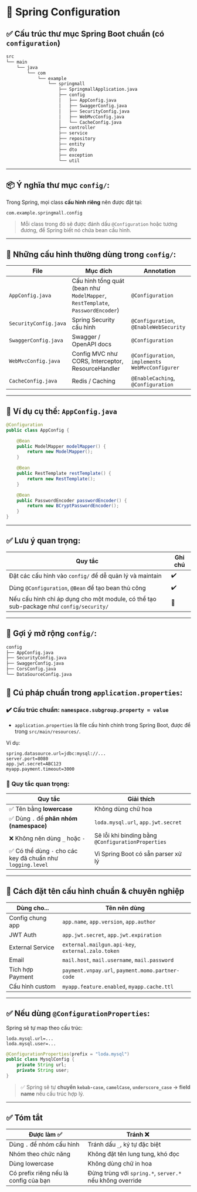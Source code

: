 # 🌱 Spring Configuration

## ✅ Cấu trúc thư mục Spring Boot chuẩn (có `configuration`)

```bash
src
└── main
    └── java
        └── com
            └── example
                └── springmall
                    ├── SpringmallApplication.java
                    ├── config
                    │   ├── AppConfig.java
                    │   ├── SwaggerConfig.java
                    │   ├── SecurityConfig.java
                    │   ├── WebMvcConfig.java
                    │   └── CacheConfig.java
                    ├── controller
                    ├── service
                    ├── repository
                    ├── entity
                    ├── dto
                    ├── exception
                    └── util
```

---

## 📦 Ý nghĩa thư mục `config/`:

Trong Spring, mọi class **cấu hình riêng** nên được đặt tại:

```
com.example.springmall.config
```

> Mỗi class trong đó sẽ được đánh dấu `@Configuration` hoặc tương đương, để Spring biết nó chứa bean cấu hình.

---

## 🧠 Những cấu hình thường dùng trong `config/`:

| File                  | Mục đích                                                                       | Annotation                                      |
| --------------------- | ------------------------------------------------------------------------------ | ----------------------------------------------- |
| `AppConfig.java`      | Cấu hình tổng quát (bean như `ModelMapper`, `RestTemplate`, `PasswordEncoder`) | `@Configuration`                                |
| `SecurityConfig.java` | Spring Security cấu hình                                                       | `@Configuration`, `@EnableWebSecurity`          |
| `SwaggerConfig.java`  | Swagger / OpenAPI docs                                                         | `@Configuration`                                |
| `WebMvcConfig.java`   | Config MVC như CORS, Interceptor, ResourceHandler                              | `@Configuration`, `implements WebMvcConfigurer` |
| `CacheConfig.java`    | Redis / Caching                                                                | `@EnableCaching`, `@Configuration`              |

---

## 🧪 Ví dụ cụ thể: `AppConfig.java`

```java
@Configuration
public class AppConfig {

    @Bean
    public ModelMapper modelMapper() {
        return new ModelMapper();
    }

    @Bean
    public RestTemplate restTemplate() {
        return new RestTemplate();
    }

    @Bean
    public PasswordEncoder passwordEncoder() {
        return new BCryptPasswordEncoder();
    }
}
```

---

## ✅ Lưu ý quan trọng:

| Quy tắc                                                                                | Ghi chú |
| -------------------------------------------------------------------------------------- | ------- |
| Đặt các cấu hình vào `config/` để dễ quản lý và maintain                               | ✔️      |
| Dùng `@Configuration`, `@Bean` để tạo bean thủ công                                    | ✔️      |
| Nếu cấu hình chỉ áp dụng cho một module, có thể tạo sub-package như `config/security/` | 📁      |

---

## 📌 Gợi ý mở rộng `config/`:

```bash
config
├── AppConfig.java
├── SecurityConfig.java
├── SwaggerConfig.java
├── CorsConfig.java
└── DataSourceConfig.java
```

## 📘 Cú pháp chuẩn trong `application.properties`:

### ✔️ Cấu trúc chuẩn: `namespace.subgroup.property = value`

- `application.properties` là file cấu hình chính trong Spring Boot, được để trong `src/main/resources/`.

Ví dụ:

```properties
spring.datasource.url=jdbc:mysql://...
server.port=8080
app.jwt.secret=ABC123
myapp.payment.timeout=3000
```

### 📌 Quy tắc quan trọng:

| Quy tắc                                                     | Giải thích                                         |
| ----------------------------------------------------------- | -------------------------------------------------- |
| ✅ Tên bằng **lowercase**                                   | Không dùng chữ hoa                                 |
| ✅ Dùng `.` để **phân nhóm (namespace)**                    | `loda.mysql.url`, `app.jwt.secret`                 |
| ❌ Không nên dùng `_` hoặc `-`                              | Sẽ lỗi khi binding bằng `@ConfigurationProperties` |
| ✅ Có thể dùng `-` cho các key đã chuẩn như `logging.level` | Vì Spring Boot có sẵn parser xử lý                 |

---

## 🧠 Cách đặt tên cấu hình chuẩn & chuyên nghiệp

| Dùng cho...      | Tên nên dùng                                      |
| ---------------- | ------------------------------------------------- |
| Config chung app | `app.name`, `app.version`, `app.author`           |
| JWT Auth         | `app.jwt.secret`, `app.jwt.expiration`            |
| External Service | `external.mailgun.api-key`, `external.zalo.token` |
| Email            | `mail.host`, `mail.username`, `mail.password`     |
| Tích hợp Payment | `payment.vnpay.url`, `payment.momo.partner-code`  |
| Cấu hình custom  | `myapp.feature.enabled`, `myapp.cache.ttl`        |

---

## ✅ Nếu dùng `@ConfigurationProperties`:

Spring sẽ tự map theo cấu trúc:

```properties
loda.mysql.url=...
loda.mysql.user=...
```

```java
@ConfigurationProperties(prefix = "loda.mysql")
public class MysqlConfig {
    private String url;
    private String user;
}
```

> ✅ Spring sẽ tự **chuyển `kebab-case`, `camelCase`, `underscore_case` → field name** nếu cấu trúc hợp lý.

---

## ✅ Tóm tắt

| Được làm ✅                           | Tránh ❌                                                 |
| ------------------------------------- | -------------------------------------------------------- |
| Dùng `.` để nhóm cấu hình             | Tránh dấu `_`, ký tự đặc biệt                            |
| Nhóm theo chức năng                   | Không đặt tên lung tung, khó đọc                         |
| Dùng lowercase                        | Không dùng chữ in hoa                                    |
| Có prefix riêng nếu là config của bạn | Đừng trùng với `spring.*`, `server.*` nếu không override |
